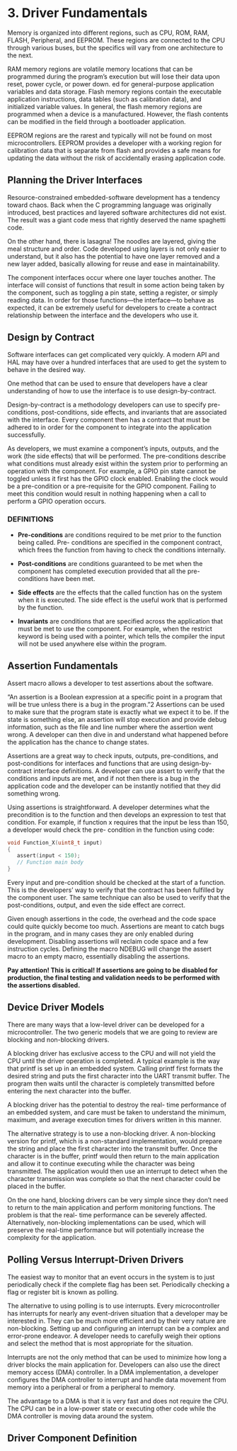 # 3. Driver Fundamentals

Memory is organized into different regions, such as CPU, ROM,
RAM, FLASH, Peripheral, and EEPROM. These regions are connected to the CPU
through various buses, but the specifics will vary from one architecture to the next.

RAM memory regions are volatile memory locations that can be programmed during
the program’s execution but will lose their data upon reset, power cycle, or power down.
ed for general-purpose application variables and data storage.
Flash memory regions contain the executable application instructions, data tables
(such as calibration data), and initialized variable values. In general, the flash memory
regions are programmed when a device is a manufactured. However, the flash contents
can be modified in the field through a bootloader application.

EEPROM regions are the rarest and typically will not be found on most
microcontrollers. EEPROM provides a developer with a working region for calibration
data that is separate from flash and provides a safe means for updating the data without
the risk of accidentally erasing application code.

## Planning the Driver Interfaces

Resource-constrained embedded-software development has a tendency toward chaos.
Back when the C programming language was originally introduced, best practices and
layered software architectures did not exist. The result was a giant code
mess that rightly deserved the name spaghetti code.

On the other hand, there is lasagna! The noodles are layered, giving the meal
structure and order. Code developed using layers is not only easier to understand, but
it also has the potential to have one layer removed and a new layer added, basically
allowing for reuse and ease in maintainability.

The component interfaces occur where one layer touches another. The interface
will consist of functions that result in some action being taken by the component,
such as toggling a pin state, setting a register, or simply reading data. In order for
those functions—the interface—to behave as expected, it can be extremely useful for
developers to create a contract relationship between the interface and the developers
who use it.

## Design by Contract

Software interfaces can get complicated very quickly. A modern API and HAL may have
over a hundred interfaces that are used to get the system to behave in the desired way.

One method that can be used to ensure that developers have a clear understanding
of how to use the interface is to use design-by-contract. 

Design-by-contract is a
methodology developers can use to specify pre-conditions, post-conditions, side
effects, and invariants that are associated with the interface. Every component then
has a contract that must be adhered to in order for the component to integrate into the
application successfully.

As developers, we must examine a component’s inputs, outputs, and the work (the
side effects) that will be performed. The pre-conditions describe what conditions must
already exist within the system prior to performing an operation with the component.
For example, a GPIO pin state cannot be toggled unless it first has the GPIO clock
enabled. Enabling the clock would be a pre-condition or a pre-requisite for the GPIO
component. Failing to meet this condition would result in nothing happening when a
call to perform a GPIO operation occurs.

### DEFINITIONS

- **Pre-conditions** are conditions required to be met prior to the function being called. Pre-­
conditions are specified in the component contract, which frees the function from having to
check the conditions internally.

- **Post-conditions** are conditions guaranteed to be met when the component has completed
execution provided that all the pre-conditions have been met.

- **Side effects** are the effects that the called function has on the system when it is executed.
The side effect is the useful work that is performed by the function.

- **Invariants** are conditions that are specified across the application that must be met to use the
component. For example, when the restrict keyword is being used with a pointer, which tells
the compiler the input will not be used anywhere else within the program.

## Assertion Fundamentals

Assert macro allows a developer to test assertions about the software.

“An assertion is a Boolean expression at a specific point in a program that will be true unless
there is a bug in the program.”2 Assertions can be used to make sure that the program
state is exactly what we expect it to be. If the state is something else, an assertion will
stop execution and provide debug information, such as the file and line number where
the assertion went wrong. A developer can then dive in and understand what happened
before the application has the chance to change states.

Assertions are a great way to check
inputs, outputs, pre-conditions, and post-conditions for interfaces and functions that are
using design-by-contract interface definitions. A developer can use assert to verify that
the conditions and inputs are met, and if not then there is a bug in the application code
and the developer can be instantly notified that they did something wrong.

Using assertions is straightforward. A developer determines what the precondition
is to the function and then develops an expression to test that condition. For example,
if function x requires that the input be less than 150, a developer would check the pre-­
condition in the function using code:

```C
void Function_X(uint8_t input)
{
   assert(input < 150);
   // Function main body
}
```

Every input and pre-condition should be checked at the start of a function. This is
the developers’ way to verify that the contract has been fulfilled by the component user.
The same technique can also be used to verify that the post-conditions, output, and even
the side effect are correct.

Given enough assertions in the code, the overhead and the code space could quite quickly
become too much. Assertions are meant to catch bugs in the program, and in many cases they
are only enabled during development. Disabling assertions will reclaim code space and a few
instruction cycles. Defining the macro NDEBUG will change the assert macro to an empty
macro, essentially disabling the assertions.

**Pay attention! This is critical! If assertions are going to be disabled for production, the final testing and validation needs to be performed with the assertions disabled.**

## Device Driver Models

There are many ways that a low-level driver can be developed for a microcontroller. The
two generic models that we are going to review are blocking and non-blocking drivers.

A blocking driver has exclusive access to the CPU and will not yield the CPU until
the driver operation is completed. A typical example is the way that printf is set up in
an embedded system. Calling printf first formats the desired string and puts the first
character into the UART transmit buffer. The program then waits until the character is
completely transmitted before entering the next character into the buffer.

A blocking driver has the potential to destroy the real-­
time performance of an embedded system, and care must be taken to understand the
minimum, maximum, and average execution times for drivers written in this manner.

The alternative strategy is to use a non-blocking driver. A non-blocking version for
printf, which is a non-standard implementation, would prepare the string and place
the first character into the transmit buffer. Once the character is in the buffer, printf
would then return to the main application and allow it to continue executing while the
character was being transmitted. The application would then use an interrupt to detect
when the character transmission was complete so that the next character could be
placed in the buffer.

On the one hand, blocking drivers can be very simple since they don’t need to return
to the main application and perform monitoring functions. The problem is that the real-­
time performance can be severely affected. Alternatively, non-blocking implementations
can be used, which will preserve the real-time performance but will potentially increase
the complexity for the application.

## Polling Versus Interrupt-Driven Drivers

The easiest way to monitor that an event occurs in the system is to just periodically check
if the complete flag has been set. Periodically checking a flag or register bit is known as
polling.

The alternative to using polling is to use
interrupts. Every microcontroller has interrupts for nearly any event-driven situation
that a developer may be interested in. They can be much more efficient and by their very
nature are non-blocking. Setting up and configuring an interrupt can be a complex and
error-prone endeavor. A developer needs to carefully weigh their options and select the
method that is most appropriate for the situation.

Interrupts are not the only method that can be used to minimize how long a
driver blocks the main application for. Developers can also use the direct memory
access (DMA) controller. In a DMA implementation, a developer configures the DMA
controller to interrupt and handle data movement from memory into a peripheral or
from a peripheral to memory.

The advantage to a DMA is that it is very fast and does
not require the CPU. The CPU can be in a low-power state or executing other code
while the DMA controller is moving data around the system.

## Driver Component Definition